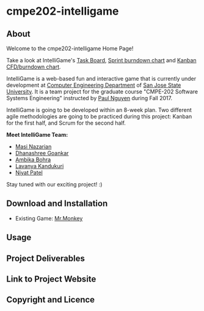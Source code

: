 # cmpe202-intelligame

## About

Welcome to the cmpe202-intelligame Home Page!

Take a look at IntelliGame's [Task Board](https://github.com/nguyensjsu/cmpe202-intelligame/projects/1), [Sprint burndown chart](https://docs.google.com/spreadsheets/d/1-ly4D-oXPEhyvYskkFmsm8n3-NE6Tz2ICrFPRniC6k8/edit?ts=59f2c4a2#gid=0) and  [Kanban CFD/burndown chart](https://docs.google.com/a/sjsu.edu/spreadsheets/d/1dHsh0lqHa1oSwWzEw4BaylPXvOu0yQg38ygP4IT3L7g/edit?usp=sharing). 

IntelliGame is a web-based fun and interactive game that is currently under development at [Computer Engineering Department](https://cmpe.sjsu.edu/)  of [San Jose State University](http://www.sjsu.edu/). It is a team project for the graduate course "CMPE-202 Software Systems Engineering" instructed by [Paul Nguyen](https://github.com/paulnguyen/) during Fall 2017. 

IntelliGame is going to be developed within an 8-week plan. Two different agile methodologies are going to be practiced during this project: Kanban for the first half, and Scrum for the second half. 

**Meet IntelliGame Team:**
* [Masi Nazarian](https://github.com/Masea)
* [Dhanashree Goankar](https://github.com/dgaonkar17)
* [Ambika Bohra](https://github.com/ambikabohra)
* [Lavanya Kandukuri](https://github.com/lkandukuri)
* [Niyat Patel](https://github.com/niyatpatel23295)

Stay tuned with our exciting project! :)

## Download and Installation 

* Existing Game: [Mr.Monkey](http://www.greenfoot.org/scenarios/19921)

## Usage



## Project Deliverables



## Link to Project Website



## Copyright and Licence




